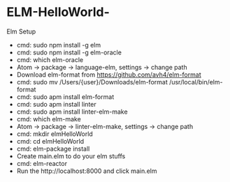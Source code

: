 # ELM-HelloWorld-

Elm Setup

* cmd: sudo npm install -g elm
* cmd: sudo npm install -g elm-oracle
* cmd: which elm-oracle
* Atom -> package -> language-elm, settings -> change path 
* Download elm-format from https://github.com/avh4/elm-format
* cmd: sudo mv /Users/{user}/Downloads/elm-format  /usr/local/bin/elm-format
* cmd: sudo apm install elm-format
* cmd: sudo apm install linter
* cmd: sudo apm install linter-elm-make
* cmd: which elm-make
* Atom -> package -> linter-elm-make, settings -> change path 
* cmd: mkdir elmHelloWorld
* cmd: cd elmHelloWorld
* cmd: elm-package install
* Create main.elm to do your elm stuffs
* cmd: elm-reactor
* Run the http://localhost:8000 and click main.elm
